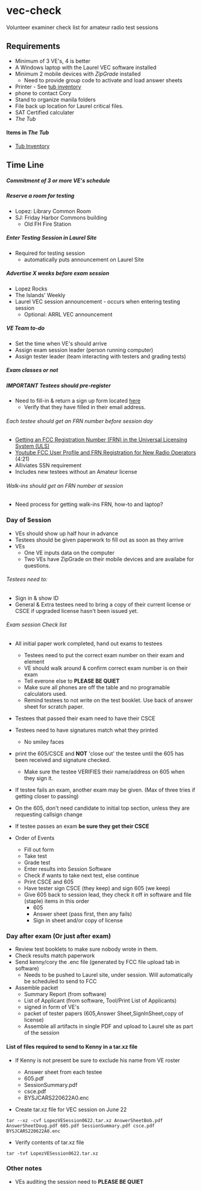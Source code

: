 # vec-check
Volunteer examiner check list for amateur radio test sessions

## Requirements
* Minimum of 3 VE's, 4 is better
* A Windows laptop with the Laurel VEC software installed
* Minimum 2 mobile devices with _ZipGrade_ installed
  * Need to provide group code to activate and load answer sheets
* Printer - See [tub inventory](https://github.com/nwdigitalradio/vec-check/blob/master/tub-inventory.md)
* phone to contact Cory
* Stand to organize manila folders
* File back up location for Laurel critical files.
* SAT Certified calculater
* _The Tub_

#### Items in _The Tub_
* [Tub Inventory](https://github.com/nwdigitalradio/vec-check/blob/master/tub-inventory.md)

## Time Line

##### Commitment of 3 or more VE's schedule
#####  Reserve a room for testing
* Lopez: Library Common Room
* SJ: Friday Harbor Commons building
  * Old FH Fire Station

##### Enter Testing Session in Laurel Site
* Required for testing session
  * automatically puts announcement on Laurel Site

##### Advertise X weeks before exam session
* Lopez Rocks
* The Islands' Weekly
* Laurel VEC session announcement - occurs when entering testing session
  * Optional: ARRL VEC announcement

##### VE Team to-do
* Set the time when VE's should arrive
* Assign exam session leader (person running computer)
* Assign tester leader (team interacting with testers and grading tests)

##### Exam classes or not

##### __IMPORTANT__ Testees should pre-register
* Need to fill-in & return a sign up form located [here](https://github.com/nwdigitalradio/vec-check/blob/master/signin_form.md)
  * Verify that they have filled in their email address.

###### Each testee should get an FRN number before session day
* [Getting
an FCC Registration Number (FRN) in the Universal Licensing System
(ULS)](https://www.fcc.gov/wireless/support/universal-licensing-system-uls-resources/getting-fcc-registration-number-frn)
* [Youtube FCC User Profile and FRN Registration for New Radio Operators](https://youtu.be/7a4doKEPN5M) (4:21)
* Alliviates SSN requirement
* Includes new testees without an Amateur license

###### Walk-ins should get an FRN number at session
* Need process for getting walk-ins FRN, how-to and laptop?

### Day of Session
* VEs should show up half hour in advance
* Testees should be given paperwork to fill out as soon as they arrive
* VEs
  * One VE inputs data on the computer
  * Two VEs have ZipGrade on their mobile devices and are availabe for
  questions.

###### Testees need to:
* Sign in & show ID
* General & Extra testees need to bring a copy of their current
license or CSCE if upgraded license hasn't been issued yet.

###### Exam session Check list
* All initial paper work completed, hand out exams to testees
  * Testees need to put the correct exam number on their exam and element
  * VE should walk around & confirm correct exam number is on their
  exam
  * Tell everone else to __PLEASE BE QUIET__
  * Make sure all phones are off the table and no programable calculators used.
  * Remind testees to not write on the test booklet. Use back of answer sheet for scratch paper.
* Testees that passed their exam need to have their CSCE
* Testees need to have signatures match what they printed
  * No smiley faces

* print the 605/CSCE and __NOT__ 'close out' the testee until the 605
has been received and signature checked.
  * Make sure the testee VERIFIES their name/address on 605 when they sign it.
* If testee fails an exam, another exam may be given. (Max of three tries if getting closer to passing)
* On the 605, don't need candidate to initial top section, unless they are requesting callsign change
* If testee passes an exam __be sure they get their CSCE__

* Order of Events
  * Fill out form
  * Take test
  * Grade test
  * Enter results into Session Software
  * Check if wants to take next test, else continue
  * Print CSCE and 605
  * Have tester sign CSCE (they keep) and sign 605 (we keep)
  * Give 605 back to session lead, they check it off in software and file (staple) items in this order
     * 605
     * Answer sheet (pass first, then any fails)
     * Sign in sheet and/or copy of license

### Day after exam (Or just after exam)

* Review test booklets to make sure nobody wrote in them.
* Check results match paperwork
* Send kenny/cory the .enc file (generated by FCC file upload tab in software)
  * Needs to be pushed to Laurel site, under session. Will automatically be scheduled to send to FCC
* Assemble packet
  * Summary Report (from software)
  * List of Applicant (from software, Tool/Print List of Applicants)
  * signed in form of VE's
  * packet of tester papers (605,Answer Sheet,SignInSheet,copy of license)
  * Assemble all artifacts in single PDF and upload to Laurel site as part of the session

#### List of files required to send to Kenny in a tar.xz file

* If Kenny is not present be sure to exclude his name from VE roster
  * Answer sheet from each testee
  * 605.pdf
  * SessionSummary.pdf
  * csce.pdf
  * BYSJCARS220622A0.enc

* Create tar.xz file for VEC session on June 22
```
tar --xz -cvf LopezVESession0622.tar.xz AnswerSheetBob.pdf AnswerSheetDoug.pdf 605.pdf SessionSummary.pdf csce.pdf BYSJCARS220622A0.enc
```

* Verify contents of tar.xz file
```
tar -tvf LopezVESession0622.tar.xz
```

### Other notes
* VEs auditing the session need to __PLEASE BE QUIET__



